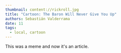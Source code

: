 ```yaml
---
thumbnail: content://rickroll.jpg
title: "Cartoon: The Baron Will Never Give You Up"
authors: Sebastián Valderrama
date: 11
tags:
  - local, cartoon
---
```


This was a meme and now it's an article.
